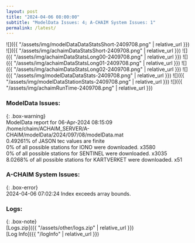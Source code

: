 ```yaml
---
layout: post
title: "2024-04-06 08:00:00"
subtitle: "ModelData Issues: 4; A-CHAIM System Issues: 1"
permalink: /latest/
---
```


![]({{ "/assets/img/modelDataDataStatsShort-2409708.png" | relative_url }})
![]({{ "/assets/img/achaimDataStatsShort-2409708.png" | relative_url }})
![]({{ "/assets/img/achaimDataStatsLong00-2409708.png" | relative_url }})
![]({{ "/assets/img/achaimDataStatsLong01-2409708.png" | relative_url }})
![]({{ "/assets/img/achaimDataStatsLong02-2409708.png" | relative_url }})
![]({{ "/assets/img/modelDataDataStats-2409708.png" | relative_url }})
![]({{ "/assets/img/modelDataStationStats-2409708.png" | relative_url }})
![]({{ "/assets/img/achaimRunTime-2409708.png" | relative_url }})


### ModelData Issues:  
  
{: .box-warning}  
 ModelData report for 06-Apr-2024 08:15:09   
 /home/chaim/ACHAIM_SERVER/A-CHAIM/modelData/2024/097/08/modelData.mat   
 0.49261% of JASON tec values are finite   
 0% of all possible stations for IONO were downloaded. x3580   
 0% of all possible stations for SENTINEL were downloaded. x3035   
 8.0268% of all possible stations for KARTVERKET were downloaded. x51   
  
### A-CHAIM System Issues:  
  
{: .box-error}  
2024-04-06 07:02:24 Index exceeds array bounds.  

### Logs:  
  
{: .box-note}  
[Logs.zip]({{ "/assets/other/logs.zip" | relative_url }})  
[Log Info]({{ "/logInfo" | relative_url }})  
